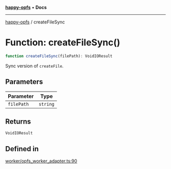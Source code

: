 [**happy-opfs**](../README.md) • **Docs**

***

[happy-opfs](../README.md) / createFileSync

# Function: createFileSync()

```ts
function createFileSync(filePath): VoidIOResult
```

Sync version of `createFile`.

## Parameters

| Parameter | Type |
| ------ | ------ |
| `filePath` | `string` |

## Returns

`VoidIOResult`

## Defined in

[worker/opfs\_worker\_adapter.ts:90](https://github.com/JiangJie/happy-opfs/blob/41bfb9280ee562c4a8708809308f96d116edb112/src/worker/opfs_worker_adapter.ts#L90)
